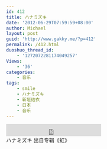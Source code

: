 ```yaml
---
id: 412
title: ハナミズキ
date: '2012-06-29T07:59:59+08:00'
author: Michael
layout: post
guid: 'http://www.gakky.me/?p=412'
permalink: /412.html
duoshuo_thread_id:
    - '1272072281174049257'
Views:
    - '36'
categories:
    - 音乐
tags:
    - smile
    - ハナミズキ
    - 新垣结衣
    - 日本
    - 音乐
---
```


<div class="audio_player"><iframe allowtransparency="true" frameborder="0" height="33" loading="lazy" scrolling="no" src="http://www.diandian.com/n/common/player?feedId=5c905e60-c182-11e1-86f1-782bcb38253b" width="257"></iframe></div>ハナミズキ 出自专辑《虹》